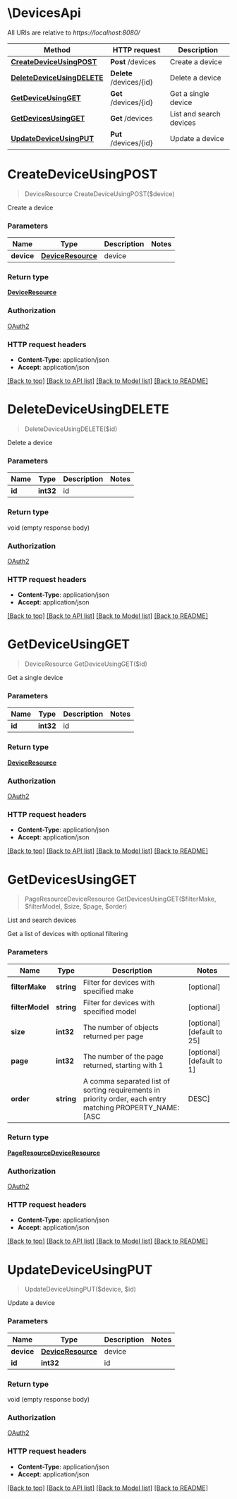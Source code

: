# \DevicesApi

All URIs are relative to *https://localhost:8080/*

Method | HTTP request | Description
------------- | ------------- | -------------
[**CreateDeviceUsingPOST**](DevicesApi.md#CreateDeviceUsingPOST) | **Post** /devices | Create a device
[**DeleteDeviceUsingDELETE**](DevicesApi.md#DeleteDeviceUsingDELETE) | **Delete** /devices/{id} | Delete a device
[**GetDeviceUsingGET**](DevicesApi.md#GetDeviceUsingGET) | **Get** /devices/{id} | Get a single device
[**GetDevicesUsingGET**](DevicesApi.md#GetDevicesUsingGET) | **Get** /devices | List and search devices
[**UpdateDeviceUsingPUT**](DevicesApi.md#UpdateDeviceUsingPUT) | **Put** /devices/{id} | Update a device


# **CreateDeviceUsingPOST**
> DeviceResource CreateDeviceUsingPOST($device)

Create a device


### Parameters

Name | Type | Description  | Notes
------------- | ------------- | ------------- | -------------
 **device** | [**DeviceResource**](DeviceResource.md)| device | 

### Return type

[**DeviceResource**](DeviceResource.md)

### Authorization

[OAuth2](../README.md#OAuth2)

### HTTP request headers

 - **Content-Type**: application/json
 - **Accept**: application/json

[[Back to top]](#) [[Back to API list]](../README.md#documentation-for-api-endpoints) [[Back to Model list]](../README.md#documentation-for-models) [[Back to README]](../README.md)

# **DeleteDeviceUsingDELETE**
> DeleteDeviceUsingDELETE($id)

Delete a device


### Parameters

Name | Type | Description  | Notes
------------- | ------------- | ------------- | -------------
 **id** | **int32**| id | 

### Return type

void (empty response body)

### Authorization

[OAuth2](../README.md#OAuth2)

### HTTP request headers

 - **Content-Type**: application/json
 - **Accept**: application/json

[[Back to top]](#) [[Back to API list]](../README.md#documentation-for-api-endpoints) [[Back to Model list]](../README.md#documentation-for-models) [[Back to README]](../README.md)

# **GetDeviceUsingGET**
> DeviceResource GetDeviceUsingGET($id)

Get a single device


### Parameters

Name | Type | Description  | Notes
------------- | ------------- | ------------- | -------------
 **id** | **int32**| id | 

### Return type

[**DeviceResource**](DeviceResource.md)

### Authorization

[OAuth2](../README.md#OAuth2)

### HTTP request headers

 - **Content-Type**: application/json
 - **Accept**: application/json

[[Back to top]](#) [[Back to API list]](../README.md#documentation-for-api-endpoints) [[Back to Model list]](../README.md#documentation-for-models) [[Back to README]](../README.md)

# **GetDevicesUsingGET**
> PageResourceDeviceResource GetDevicesUsingGET($filterMake, $filterModel, $size, $page, $order)

List and search devices

Get a list of devices with optional filtering


### Parameters

Name | Type | Description  | Notes
------------- | ------------- | ------------- | -------------
 **filterMake** | **string**| Filter for devices with specified make | [optional] 
 **filterModel** | **string**| Filter for devices with specified model | [optional] 
 **size** | **int32**| The number of objects returned per page | [optional] [default to 25]
 **page** | **int32**| The number of the page returned, starting with 1 | [optional] [default to 1]
 **order** | **string**| A comma separated list of sorting requirements in priority order, each entry matching PROPERTY_NAME:[ASC|DESC] | [optional] [default to id:ASC]

### Return type

[**PageResourceDeviceResource**](PageResource«DeviceResource».md)

### Authorization

[OAuth2](../README.md#OAuth2)

### HTTP request headers

 - **Content-Type**: application/json
 - **Accept**: application/json

[[Back to top]](#) [[Back to API list]](../README.md#documentation-for-api-endpoints) [[Back to Model list]](../README.md#documentation-for-models) [[Back to README]](../README.md)

# **UpdateDeviceUsingPUT**
> UpdateDeviceUsingPUT($device, $id)

Update a device


### Parameters

Name | Type | Description  | Notes
------------- | ------------- | ------------- | -------------
 **device** | [**DeviceResource**](DeviceResource.md)| device | 
 **id** | **int32**| id | 

### Return type

void (empty response body)

### Authorization

[OAuth2](../README.md#OAuth2)

### HTTP request headers

 - **Content-Type**: application/json
 - **Accept**: application/json

[[Back to top]](#) [[Back to API list]](../README.md#documentation-for-api-endpoints) [[Back to Model list]](../README.md#documentation-for-models) [[Back to README]](../README.md)

